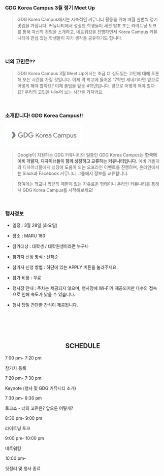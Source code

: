 ### GDG Korea Campus 3월 정기 Meet Up

>GDG Korea Campus에서는 지속적인 커뮤니티 활동을 위해 매월 한번씩 정기 밋업을 가집니다. 커뮤니티에서 성장한 학생들이 세션 발표 또는 라이트닝 토크를 통해 자신의 경험을 소개하고, 네트워킹을 진행하면서 Korea Campus 커뮤니티에 관심 있는 학생들이 자기 생각을 공유하기도 합니다.

<br>

### 너의 고민은??

>GDG Korea Campus 3월 Meet Up에서는 조금 더 심도있는 고민에 대해 토론해 보는 시간을 가질 것입니다. 이제 막 학교에 들어온 17학번 새내기라면 앞으로 어떻게 해야 할까요? 이제 졸업을 앞둔 4학년입니다. 앞으로 어떻게 해야 할까요? 우리의 고민을 나누어 보는 시간을 가져봐요.

<br>

### 소개합니다! GDG Korea Campus!!
<img src="/images/logos/gdg-kc.png" style="width: 50%;"/>

>Google이 지원하는 GDG 커뮤니티의 일종인 GDG Korea Campus는 **한국의 예비 개발자, 디자이너들이 함께 성장하고 교류하는 커뮤니티입니다.** 예비 개발자와 디자이너들에게 성장에 도움이 되는 오프라인 이벤트를 진행하며, 온라인에서는 Slack과 Facebook 커뮤니티 그룹에서 정보를 교류합니다.

>참여에는 학교나 학년의 제한이 없는 자유로운 형태이니 온라인 커뮤니티를 통해서 GDG Korea Campus를 시작해보세요!

<br>

### 행사정보

- 일정 : 3월 28일 (화요일)

- 장소 : MARU 180

- 참가대상 : 대학생 / 대학원생이라면 누구나

- 참가자 선정 방식 : 선착순

- 참가자 신청 방법 : 하단에 있는 APPLY 버튼을 눌러주세요.

- 참가 비용 : 무료

- 행사장 안내 : 주차는 제공되지 않으며, 행사장에 Wi-Fi가 제공되지만 다수의 접속으로 인해 속도가 낮을 수 있습니다.

- 행사 당일 간단한 간식이 제공됩니다.

<br>

<div class="text-center">
<a href="https://goo.gl/forms/AMnwGCVKJMaQdHI03" target="_blank" class="style-scope header-content" style="color: white; ">
  <paper-button class="primary style-scope header-content x-scope paper-button-0" raised="" role="button" tabindex="0" animated="" aria-disabled="false" elevation="1">APPLY</paper-button>
</a>
</div>

<br>
<br>
<h2><center>SCHEDULE</center></h2>

<div class="schedule__block">
    <div class="schedule__row ng-scope">
                <div class="schedule__cell schedule__cell--time schedule__cell--time--long ng-binding">
                <span>7:00 pm- 7:20 pm</span>
                </div>
                <div class="schedule__cell ng-binding"><p>참가자 등록</p>
                </div>
                <div class="schedule__cell schedule__cell--right">
                </div>
    </div>
     <div class="schedule__row ng-scope">
                <div class="schedule__cell schedule__cell--time schedule__cell--time--long ng-binding">
                <span>7:20 pm- 7:30 pm</span>
                </div>
                <div class="schedule__cell ng-binding"><p>Keynote (행사 및 GDG 커뮤니티 소개)</p>
                </div>
                <div class="schedule__cell schedule__cell--right">
                </div>
    </div>
    <div class="schedule__row ng-scope">
                <div class="schedule__cell schedule__cell--time schedule__cell--time--long ng-binding">
                <span>7:30 pm- 8:30 pm</span>
                </div>
                <div class="schedule__cell ng-binding"><p>토크쇼 - 너의 고민은? 앞으론 어떻게?</p>
                </div>
                <div class="schedule__cell schedule__cell--right">
                </div>
    </div>
     <div class="schedule__row ng-scope">
                <div class="schedule__cell schedule__cell--time schedule__cell--time--long ng-binding">
                <span>8:30 pm- 9:00 pm</span>
                </div>
                <div class="schedule__cell ng-binding"><p>라이트닝 토크</p>
                </div>
                <div class="schedule__cell schedule__cell--right">
                </div>
    </div>
     <div class="schedule__row ng-scope">
                    <div class="schedule__cell schedule__cell--time schedule__cell--time--long ng-binding">
                    <span>9:00 pm- 10:00 pm</span>
                    </div>
                    <div class="schedule__cell ng-binding"><p>네트워킹</p>
                    </div>
                    <div class="schedule__cell schedule__cell--right">
                    </div>
        </div>
        <div class="schedule__row ng-scope">
                    <div class="schedule__cell schedule__cell--time schedule__cell--time--long ng-binding">
                    <span>10:00 pm-         </span>
                    </div>
                    <div class="schedule__cell ng-binding"><p>뒷정리 및 행사 종료</p>
                    </div>
                    <div class="schedule__cell schedule__cell--right">
                    </div>
        </div>
</div>
<br>
<br>
